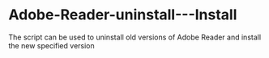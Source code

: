 # Adobe-Reader-uninstall---Install
The script can be used to uninstall old versions of Adobe Reader and install the new specified version
